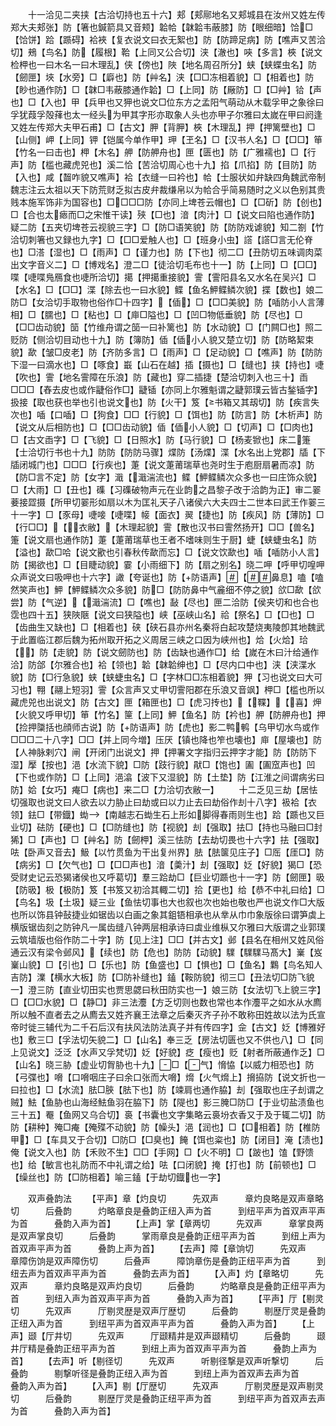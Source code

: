 <!-- { "loadSidebar": true } -->
　　十一洽见二夹挟【古洽切持也五十六】郏【郏鄏地名又郏城县在汝州又姓左传郑大夫郏张】防【箸也鍼箭具又音颊】韐帢【韎韐韦蔽膝】防【眼细暗】饸□【饸饼】跲【踬碍】袷裌【复衣说文曰衣无絮也】防【防蹄足病】防【噍声又苦洽切】鵊【鸟名】防【履根】鞈【上同又公合切】浃【澈也】唊【多言】梜【说文检柙也一曰木名一曰木理乱】侠【傍也】陜【地名周召所分】蛱【蛱蝶虫名】防【劒匣】埉【水旁】□【廦也】防【艸名】浃【□□冻相着貌】□【相着也】防【眇也通作防】□【韎□韦蔽膝通作韐】□【上同】防【厰防】□【□艸】铪【声也】□【入也】甲【兵甲也又狎也说文□位东方之孟阳气萌动从木载孚甲之象徐曰孚犹葭孚殻萚也太一经头为甲其字形亦取象人头也亦甲子尔雅曰太嵗在甲曰阏逢又姓左传郑大夫甲石甫】□【古文】胛【背胛】梜【木理乱】押【押篱壁也】□【山侧】岬【上同】钾【铠属今单作甲】玾【玊名】□【汉书人名】□【□□】笚【竹名一曰击也】柙【木名】舺【防舺舟也】匣【匮也】防【广雅襦也】□【行声】防【槛也藏虎兕也】溪二恰【苦洽切周心也十九】掐【爪掐】防【目防】防【入也】咸【齧咋貌又噍声】袷【衣缝一曰衿也】帢【士服状如弁缺四角魏武帝制魏志注云太祖以天下防荒财乏拟古皮弁裁缣帛以为帢合乎简易随时之义以色别其贵贱本施军饰非为国容也】□□□□防【亦同上埤苍云帽也】□【□斫】防【创也】□【合也太瘱而□之宋惟干读】殎【□也】湆【肉汁】□【说文曰陷也通作防】疑二防【五夹切埤苍云视貌三字】□【防□语笑貌】防【防防戏谑貌】知二劄【竹洽切刺箸也又録也九字】□【□□爱触人也】□【班身小虫】譗【譗□言无伦脊也】□溚【湿也】□【雨声】□【谨力也】防【下也】彻二□【丑防切五味调肉菜出文字音义二】□【博戏名】澄二□【徒洽切毛布也十一】防【上同】□【□□】喋【啑喋鳬鴈食也啑所洽切】擖【押擖重接貌】霅【霅阳县名又水名在吴兴】□【水名】□【□□】渫【除去也一曰水貌】鲽【鱼名魻鲽鳞次貌】揲【数也】娘二防□【女洽切手取物也俗作□十四字】【偛】□【□□美貌】防【喢防小人言薄相】□【臑也】□【粘也】□【庘□隘也】□【凹□物低垂貌】防【尽也】□【□□齿动貌】笝【竹维舟谓之笝一曰补篱也】防【水动貌】□【门闗□也】照二贬防【侧洽切目动也十九】防【簿防】偛【偛小人貌又楚立切】防【防略絜束貌】歃【皱□皮老】防【齐防多言】□【雨声】□【足动貌】□【噍声】防【防防下湿一曰滴水也】□【啄食】嶯【山石在越】插【摄也】□【缝也】挟【持也】啑【吹也】霅【地名霅障在乐浪】防【藏也】穿二插捷【楚洽切刺入也三十】臿□□□【舂去皮也或作疀俗作□】疀锸【亦同上尔雅魁谓之疀郭璞云皆古鍫锸字】扱接【取也获也举也引也说文也】防【火干】笈【书箱又其刼切】防【疾言失次也】喢【口喢】□【狗食】□□【行貌】□【饵也】防【防言】防【木析声】防【说文从后相防也】□【□□齿动貌】偛【偛小人貌】□【切声】□【□肉也】□【古文臿字】□【飞貌】□【日照水】防【马行貌】□【杨麦锨也】床二箑【士洽切行书也十九】防防【防防马骤】煠防【汤煠】渫【水名出上党郡】牐【下牐闭城门也】□□□【行疾也】萐【说文萐莆瑞草也尧时生于庖厨扇暑而凉】防【防□言不定】防【女字】濈【濈湍流也】鲽【魻鲽鳞次众多也一曰庄饰众貌】□【大雨】□【丑也】磼【习磼破物声元在业韵之昌黎子改于洽韵为正】审二翣菨接歰摄【所甲切翣形如扇以木为匡礼天子八诸侯六大夫四士二世本曰武王作翣三十一字】□【豕母】啑唼【啑喋】帹【面衣】翜【捷也】防【疾风】防【薄防】□【行□□】【衣敝】【木理起貌】霅【散也汉书曰霅然扬开】□□【兽名】箑【说文扇也通作防】萐【萐莆瑞草也王者不嗜味则生于厨】蜨【蛱蜨虫名】防【溢也】歃□哈【说文歠也引春秋传歃而忘】□【说文饮歃也】喢【喢防小人言】防【揭欲也】□【目睫动貌】霎【小雨细下】防【扇之别名】晓二呷【呼甲切喤呷众声说文曰吸呷也十六字】譀【夸诞也】防【防语声】【鼻息】嗑【嗑然笑声也】魻【魻鲽鳞次众多貌】防□【防防鼻中气麄细不停之貌】欱□歃【欱尝】防【气逆】【濈湍流】□【噍也】敮【尽也】匣二洽防【侯夹切和也合也霑也四十五】狭陜陿【说文曰狭隘也】峡【巫峡山名】祫【祭名】□【□也】□【齿曲生又缺也】□【相着也】硖【硖石县亦州名秦将白起攻楚烧夷陵卽其地魏武于此置临江郡后魏为拓州取开拓之义周居三峡之口因为峡州也】烚【火烚】珨【】防【走貌】防【说文劒防也】防【齿缺也通作□】给【嵗在木曰汁给通作洽】防郃【尔雅合也】袷【领也】韐【韎韐绅也】□【尽内口中也】浃【浃渫水貌】防【□行急貌】蛱【蛱蜨虫名】□【字林□□冻相着貌】狎【习也说文曰大可习也】翈【翮上短羽】霅【众言声又丈甲切霅阳郡在乐浪又音飒】柙□【槛也所以藏虎兕也出说文】防【古文】匣【箱匣也】□【虎习抟也】【鞢】【喜】炠【火貌又呼甲切】笚【竹名】筪【上同】魻【鱼名】防【衿也】舺【防舺舟也】押【捡押櫽括也顔师古说】防【防语声】防【虎也】影二鸭鹌【乌甲切水鸟或作□□□二十八字】□□【并上同今増】压厌【镇也降也笮也壊也】庘【屋壊也】防【人神脉剌穴】闸【开闭门出说文】押【押署文字指归云押字才能】防【防防下湿】擪【按也】浥【水流下貌】□防【跂行貌】猒□【饱也】圔【圔窊声也】凹【下也或作防】□【上同】浥潝【波下又湿貌】防【土垫】防【江淮之间谓病劣曰防】姶【女巧】痷□【病也】来二□【力洽切衣敝一】
　　十二乏见三劫【居怯切强取也说文曰人欲去以力胁止曰劫或曰以力止去曰劫俗作刦十八字】衱袷【衣领】鉣□【带鐡】蜐【南越志石蜐生石上形如脚得春雨则生也】跲【踬也又巨业切】砝防【硬也】□【□防缝也】防【视貌】刦【强取】抾□【持也马融曰□封狶】□【声也】□【艸名】防【劒柙】溪三怯防【去劫切畏也十六字】抾【强取】呿【卧声又音去】魥【以竹贯鱼为干出复州界】胠【胠箧见庄子】□厒【厓□】防【病劣】□【欠气也】□【□□声也】湆【羮汁】刦【强取】姂【好貌】猲□【恐受财史记云恐猲诸侯也又呼葛切】羣三跲劫□【巨业切踬也十一字】防【劒匣】昅【防昅】极【极防】笈【书笈又初洽其輙二切】拾【更也】给【恭不中礼曰给】□【鸟名】圾【土圾】疑三业【鱼怯切事也大也叙也次也始也敬也严也说文作□大版也所以饰县钟鼔捷业如锯齿以白画之象其鉏铻相承也从丵从巾巾象版徐曰谓笋虡上横版锯齿刻之防钟凡一属齿缝八钟两层相承诗曰虡业维枞又尔雅曰大版谓之业郭璞云筑墙版也俗作防二十字】防【见上注】□□【并古文】邺【县名在相州又姓风俗通云汉有梁令邺风】【续也】防【危也】防防【动貌】驜【驜驜马髙大】嶪【岌嶪山貌】□【引也】□【乐也】防【鱼盛也】□【惧也】□【鱼名】鸈【鸟名知人吉防】澲【横水大板】防【□防补缝也】鎑【鞍防貌】彻三□【丑法切□防飞貌一】澄三防【直业切田实也贾思勰曰秋田防实也一】娘三防【女法切飞上貌三字】□【□□水貌】□【静□】非三法灋【方乏切则也数也常也本作灋平之如水从水廌所以触不直者去之从廌去又姓齐襄王法章之后秦灭齐子孙不敢称田姓故以法为氏宣帝时徙三辅代为二千石后汉有扶风法防法真子并有传四字】佱【古文】姂【博雅好也】敷三□【孚法切矢貌二】□【山名】奉三乏【房法切匮也又不供也八】□【同上见说文】泛泛【水声又孚梵切】姂【好貌】疺【瘦也】贬【射者所蔽通作乏】□【山名】晓三胁【虚业切胷胁也十九】□【气】愶恊【以威力相恐也】防【弓弽也】嗋【口嗋咽庄子曰余口张而大嗋】熁【火气熁上】搚拹防【说文折也一曰拉也】□【水流】胠□脥【胠下也】防【竦肩也通作脇】刦【强取也庄子刦谓之贼】魼【鱼胁也山海经魼鱼羽在脇下】防【隄也】影三腌□防□【于业切盐渍鱼也三十五】罨【鱼网又乌合切】裛【书囊也文字集略云裛坋衣香又于及于辄二切】防防【耕种】殗□痷【殗殜不动貌】防【幧头】浥【润也】□【□相着】防【椎防甲】□【车具又于合切】□防□【□臭也】餣【饵也粢也】防【闭目】淹【渍也】俺【说文入也】防【禾败不生】□□【手网】□【火不明】□【跛也】馌【野馈也】给【敏言也礼防而不中礼谓之给】呿【口闭貌】掩【打也】防【前顿也】□【缲丝也】防【□防相着】喻三鎑【于劫切鐡也一字】

　　双声叠韵法
　　【平声】章【灼良切　　　先双声　　　章灼良略是双声章略切　　　后叠韵　　　灼略章良是叠韵正纽入声为首　　　到纽平声为首双声平声为首　　　叠韵入声为首】
　　【上声】掌【章两切　　　先双声　　　章掌良两是双声掌良切　　　后叠韵　　　掌雨章良是叠韵正纽平声为首　　　到纽上声为首双声平声为首　　　叠韵上声为首】
　　【去声】障【章饷切　　　先双声　　　章障伤饷是双声障伤切　　　后叠声　　　障饷章伤是叠韵正纽平声为首　　　到纽去声为首双声平声为首　　　叠韵去声为首】
　　【入声】灼【章略切　　　先双声　　　章灼良略是双声灼良切　　　后叠韵　　　灼略章良是叠韵正纽平声为首　　　到纽入声为首双声平声为首　　　叠韵入声为首】
　　【平声】厅【剔灵切　　　先双声　　　厅剔灵歴是双声厅歴切　　　后叠韵　　　剔歴厅灵是叠韵正纽入声为首　　　到纽平声为首双声平声为首　　　叠韵入声为首】
　　【上声】颋【厅井切　　　先双声　　　厅颋精井是双声颋精切　　　后叠韵　　　颋井厅精是叠韵正纽平声为首　　　到纽上声为首双声平声为首　　　叠韵上声为首】
　　【去声】听【剔径切　　　先双声　　　听剔径撃是双声听撃切　　　后叠韵　　　剔撃听径是叠韵正纽入声为首　　　到纽上声为首双声去声为首　　　叠韵入声为首】
　　【入声】剔【厅歴切　　　先双声　　　厅剔灵歴是双声剔灵切　　　后叠韵　　　剔歴厅灵是叠韵正纽平声为首　　　到纽平声为首双声去声为首　　　叠韵入声为首】

